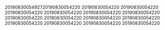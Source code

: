 2019083005492720190830054220
20190830054220
20190830054220
20190830054220
20190830054220
20190830054220
20190830054220
20190830054220
20190830054220
20190830054220
20190830054220
20190830054220
20190830054220
20190830054220
20190830054220
